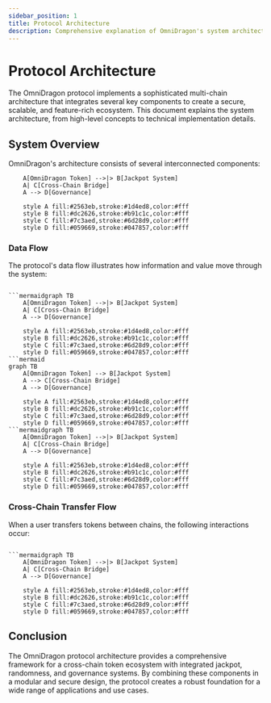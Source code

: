 ```yaml
---
sidebar_position: 1
title: Protocol Architecture
description: Comprehensive explanation of OmniDragon's system architecture
---
```


# Protocol Architecture

The OmniDragon protocol implements a sophisticated multi-chain architecture that integrates several key components to create a secure, scalable, and feature-rich ecosystem. This document explains the system architecture, from high-level concepts to technical implementation details.

## System Overview

OmniDragon's architecture consists of several interconnected components:

```mermaidgraph TB
    A[OmniDragon Token] -->|> B[Jackpot System]
    A| C[Cross-Chain Bridge]
    A --> D[Governance]
    
    style A fill:#2563eb,stroke:#1d4ed8,color:#fff
    style B fill:#dc2626,stroke:#b91c1c,color:#fff
    style C fill:#7c3aed,stroke:#6d28d9,color:#fff
    style D fill:#059669,stroke:#047857,color:#fff
```

### Data Flow

The protocol's data flow illustrates how information and value move through the system:
```

```mermaidgraph TB
    A[OmniDragon Token] -->|> B[Jackpot System]
    A| C[Cross-Chain Bridge]
    A --> D[Governance]
    
    style A fill:#2563eb,stroke:#1d4ed8,color:#fff
    style B fill:#dc2626,stroke:#b91c1c,color:#fff
    style C fill:#7c3aed,stroke:#6d28d9,color:#fff
    style D fill:#059669,stroke:#047857,color:#fff
```mermaid
graph TB
    A[OmniDragon Token] --> B[Jackpot System]
    A --> C[Cross-Chain Bridge]
    A --> D[Governance]
    
    style A fill:#2563eb,stroke:#1d4ed8,color:#fff
    style B fill:#dc2626,stroke:#b91c1c,color:#fff
    style C fill:#7c3aed,stroke:#6d28d9,color:#fff
    style D fill:#059669,stroke:#047857,color:#fff
```mermaidgraph TB
    A[OmniDragon Token] -->|> B[Jackpot System]
    A| C[Cross-Chain Bridge]
    A --> D[Governance]
    
    style A fill:#2563eb,stroke:#1d4ed8,color:#fff
    style B fill:#dc2626,stroke:#b91c1c,color:#fff
    style C fill:#7c3aed,stroke:#6d28d9,color:#fff
    style D fill:#059669,stroke:#047857,color:#fff
```

### Cross-Chain Transfer Flow

When a user transfers tokens between chains, the following interactions occur:
```

```mermaidgraph TB
    A[OmniDragon Token] -->|> B[Jackpot System]
    A| C[Cross-Chain Bridge]
    A --> D[Governance]
    
    style A fill:#2563eb,stroke:#1d4ed8,color:#fff
    style B fill:#dc2626,stroke:#b91c1c,color:#fff
    style C fill:#7c3aed,stroke:#6d28d9,color:#fff
    style D fill:#059669,stroke:#047857,color:#fff
```

## Conclusion

The OmniDragon protocol architecture provides a comprehensive framework for a cross-chain token ecosystem with integrated jackpot, randomness, and governance systems. By combining these components in a modular and secure design, the protocol creates a robust foundation for a wide range of applications and use cases.
